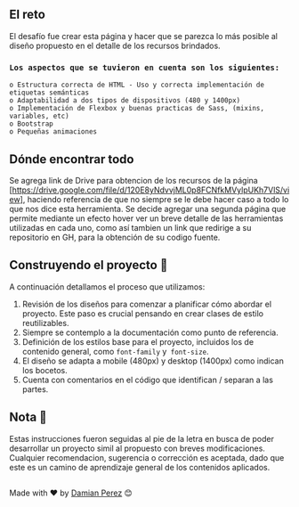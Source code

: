 ## El reto

El desafío fue crear esta página y hacer que se parezca lo más posible al diseño propuesto en el detalle de los recursos brindados. 

### `Los aspectos que se tuvieron en cuenta son los siguientes:`

	o Estructura correcta de HTML - Uso y correcta implementación de etiquetas semánticas
	o Adaptabilidad a dos tipos de dispositivos (480 y 1400px)
	o Implementación de Flexbox y buenas practicas de Sass, (mixins, variables, etc)
	o Bootstrap
 	o Pequeñas animaciones 

## Dónde encontrar todo

Se agrega link de Drive para obtencion de los recursos de la página [https://drive.google.com/file/d/120E8yNdvvjML0p8FCNfkMVylpUKh7VlS/view], haciendo referencia de que no siempre se le debe hacer caso a todo lo que nos dice esta herramienta.
Se decide agregar una segunda página que permite mediante un efecto hover ver un breve detalle de las herramientas utilizadas en cada uno, como así tambien un link que redirige a su repositorio en GH, para la obtención de su codigo fuente.



## Construyendo el proyecto 🔧

A continuación detallamos el proceso que utilizamos: 

1. Revisión de los diseños para comenzar a planificar cómo abordar el proyecto. Este paso es crucial pensando en crear clases de estilo reutilizables.
2. Siempre se contemplo a la documentación como punto de referencia. 
3. Definición de los estilos base para el proyecto, incluidos los de contenido general, como `font-family` y` font-size`.
4. El diseño se adapta a mobile (480px) y desktop (1400px) como indican los bocetos.
5. Cuenta con comentarios en el código que identifican / separan a las partes.



## Nota 🚀

Estas instrucciones fueron seguidas al pie de la letra en busca de poder desarrollar un proyecto simil al propuesto con breves modificaciones. Cualquier recomendacion, sugerencia o corrección es aceptada, dado que este es un camino de aprendizaje general de los contenidos aplicados. 


##
Made with ❤️ by [Damian Perez](https://github.com/D-Perez85) 😊

